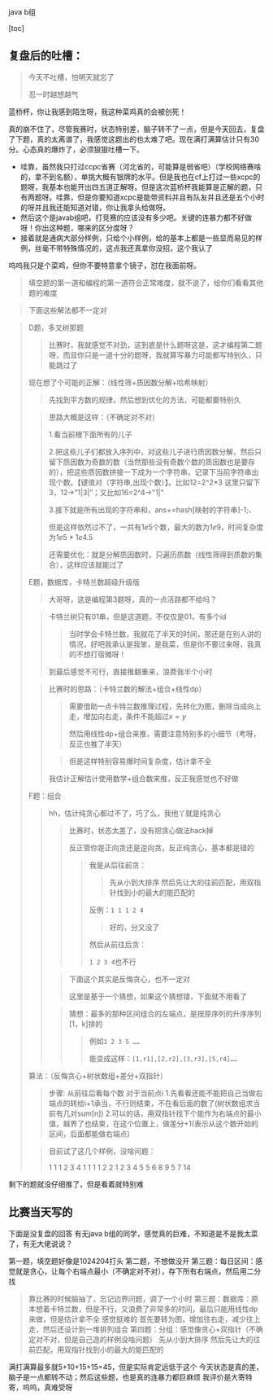 java b组

[toc]

## 复盘后的吐槽：

> 今天不吐槽，怕明天就忘了
>
> 忍一时越想越气

蓝桥杯，你让我感到陌生呀，我这种菜鸡真的会被创死！

真的崩不住了，尽管我赛时，状态特别差，脑子转不了一点，但是今天回去，复盘了下题，真的太离谱了，我感觉这题出的也太难了吧。现在满打满算估计只有30分。心态真的爆炸了，必须狠狠吐槽一下。

- 哇靠，虽然我只打过ccpc省赛（河北省的，可能算是弱省吧）（学校网络赛啥的，拿不到名额），单挑大概有银牌的水平。但是我也在cf上打过一些xcpc的题呀，我基本也能开出四五道正解呀。但是这次蓝桥杯我能算是正解的题，只有两题呀。哇靠，但是你要知道xcpc是能带资料并且有队友并且还是五个小时的呀并且我还能知道对错，你让我拿头给做呀。
- 然后这个是javab组吧，打竞赛的应该没有多少吧。关键的连暴力都不好做呀！你出这种题，哪来的区分度呀？
- 接着就是通病大部分样例，只给个小样例，给的基本上都是一些显而易见的样例，丝毫不带特殊情况的，这点我还真拿你没招，这个我认了

呜呜我只是个菜鸡，但你不要特意拿个镜子，怼在我面前呀。

> 填空题的第一道和编程的第一道符合正常难度，就不说了，给你们看看其他题的难度

> 下面这些解法都不一定对

> D题，多叉树那题
>
> > 比赛时，我就感觉不对劲，这到底是什么题呀这是，这才编程第二题呀，而且你只是一道十分的题呀，我就算写暴力可能都写特别久，只能跳过了
>
> 现在想了个可能的正解：（线性筛+质因数分解+哈希映射）
>
> > 先找到平方数的规律，然后想到优化的方法，可能都要特别久
>
> > 思路大概是这样：（不确定对不对）
> >
> > 1.看当前根下面所有的儿子
> >
> > 2.把这些儿子们都放入序列中，对这些儿子进行质因数分解，然后只留下质因数为奇数的数（当然那些没有奇数个数的质因数也是要存的），把这些质因数拼接一下成为一个字符串，记录下当前字符串出现个数。【键值对（字符串,出现个数）】。比如12=2^2*3 这里只留下3，12->“1|3|”；又比如16=2^4->"1|"
> >
> > 3.接下就是所有出现的字符串和，ans+=hash[映射的字符串]-1;、
> >
> > 
> >
> > 但是这样依然过不了，一共有$1e5$个数，最大的数为$1e9$，时间复杂度为$1e5*1e4.5$
> >
> > 还需要优化：就是分解质因数时，只遍历质数（线性筛得到质数的集合），这样应该就能过了
>
> E题，数据库，卡特兰数超级升级版
>
> > 大哥呀，这是编程第3题呀，真的一点活路都不给吗？
>
> > 卡特兰树只有01串，但是这道题，不仅仅是01，有多个id
> >
> > >  当时学会卡特兰数，我就花了半天的时间，那还是在别人讲的情况，好吧我承认是我笨，是我菜，但是你不要过来呀，我真的不想打宿傩呀！
> >
> > 到最后感觉不可行，直接推翻重来，浪费我半个小时
>
> 
>
> > 比赛时的思路：（卡特兰数的解法+组合+线性dp）
> >
> > > 需要借助一点卡特兰数推理过程，先转化为图，删除当成向上走，增加向右走，条件不能超过$x=y$
> > >
> > > 然后用线性dp+组合来推，需要注意特别多的小细节（考呀，反正也推了半天）
> >
> > > 但是这样特别容易爆时间复杂度，估计拿不全
> >
> > 我估计正解估计使用数学+组合数来推，反正我感觉也不好做
>
> F题：组合
>
> > hh，估计纯贪心都过不了，巧了么，我他丫就是纯贪心
> >
> > > 比赛时，状态太差了，没有把贪心做法hack掉
> > >
> > > 反正管你是正向贪还是逆向贪，反正纯贪心，基本都是错的
> > >
> > > > 我是从后往前贪：
> > > >
> > > > > 先从小到大排序
> > > > > 然后先让大的往前匹配，用双指针找到小的最大的能匹配的
> > > >
> > > > 反例：`1 1 1 2 4`
> > > >
> > > > > 好的，分又没了
> > > >
> > > > 
> > > >
> > > > 然后从前往后贪：
> > > >
> > > > `1 2 3 4`也不行
> >
> > 
> >
> > > 下面这个其实是反悔贪心，也不一定对
> > >
> > > 这里是基于一个猜想，如果这个猜想错，下面就不用看了
> >
> > > 猜想：最多的那种区间组合的左端点，是按原序列的升序序列[1，k]排的
> > >
> > > > 例如`1 2 3 5 ……`
> > > >
> > > > 能变成这样：`[1,r1],[2,r2],[3,r3],[5,r4]……`
>
> 算法：（反悔贪心+树状数组+差分+双指针）
>
> > 步骤:
> > 从前往后看每个数
> > 对于当前点i
> > 1.先看看还能不能把自己当做右端点的转给i+1承当，不行则结束，不在看后面的数了(树状数组求当前有几对sum[n])
> > 2.可以的话，用双指针找下个能作为右端点的最小值，越界了也结束，在这个位置上，做差分+1(表示从这个数开始的区间，后面都能做右端点)
>
> > 目前试了这几个样例，没啥问题：
> >
> > 1 1 1 2 3 4
> > 1 1 1 1 2 2
> > 1 2 3 4 5
> > 5 6 8 9
> > 5 7 14

剩下的题就没仔细推了，但是看着就特别难



## 比赛当天写的

下面是没复盘的回答
有无java b组的同学，感觉真的巨难，不知道是不是我太菜了，有无大佬说说？

第一题，填空题好像是1024204打头
第二题，不想做没开
第三题：每日区间：感觉就是贪心，让每个右端点最小（不确定对不对），存下所有右端点，然后用二分找

> 靠比赛的时候脑抽了，忘记边界问题，调了一个小时
> 第三题：数据库：原本想着卡特兰数，但是不行，又浪费了非常多的时间，最后只能用线性dp来做，但是估计拿不全
> 感觉挺难的
> 首先要转为图，增加往右走，减少往上走，然后还设计到一堆排列组合
> 第四题：分组：感觉像贪心+双指针（不确定对不对，但是自己造的样例没啥问题）
> 先从小到大排序
> 然后先让大的往前匹配，用双指针找到小的最大的能匹配的

满打满算最多就5+10+15+15=45，但是实际肯定远低于这个
今天状态是真的差，脑子是一点都转不动；然后这些题，也是真的连暴力都巨麻烦
我评价是大寄特寄，呜呜，真难受呀
